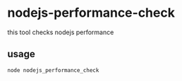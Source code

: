 # nodejs-performance-check

this tool checks nodejs performance

## usage

```
node nodejs_performance_check
```
